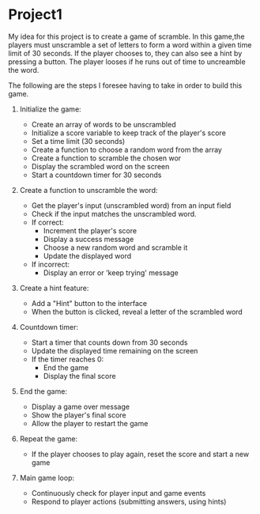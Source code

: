 # Project1

My idea for this project is to create a game of scramble. 
In this game,the players must unscramble a set of letters to form a word within a given time limit of 30 seconds. If the player chooses to, they can also see a hint by pressing a button. The player looses if he runs out of time to uncreamble the word. 


The following are the steps I foresee having to take in order to build this game.

1. Initialize the game:
   - Create an array of words to be unscrambled
   - Initialize a score variable to keep track of the player's score
   - Set a time limit (30 seconds)
   - Create a function to choose a random word from the array
   - Create a function to scramble the chosen wor
   - Display the scrambled word on the screen
   - Start a countdown timer for 30 seconds

2. Create a function to unscramble the word:
   - Get the player's input (unscrambled word) from an input field
   - Check if the input matches the unscrambled word.
   - If correct:
     - Increment the player's score
     - Display a success message
     - Choose a new random word and scramble it
     - Update the displayed word
   - If incorrect:
     - Display an error or 'keep trying' message

3. Create a hint feature:
   - Add a "Hint" button to the interface
   - When the button is clicked, reveal a letter of the scrambled word

4. Countdown timer:
   - Start a timer that counts down from 30 seconds
   - Update the displayed time remaining on the screen
   - If the timer reaches 0:
     - End the game
     - Display the final score

5. End the game:
   - Display a game over message
   - Show the player's final score
   - Allow the player to restart the game

6. Repeat the game:
   - If the player chooses to play again, reset the score and start a new game

7. Main game loop:
   - Continuously check for player input and game events
   - Respond to player actions (submitting answers, using hints)
